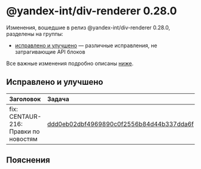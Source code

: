 # @yandex-int/div-renderer 0.28.0

<!-- ЧЕЛОВЕЧЕСКОЕ ВСТУПЛЕНИЕ -->

Изменения, вошедшие в релиз @yandex-int/div-renderer 0.28.0, разделены на группы:

* [исправлено и улучшено](#Исправлено-и-улучшено) — различные исправления, не затрагивающие API блоков

Все важные изменения подробно описаны [ниже](#Пояснения).

## Исправлено и улучшено

| Заголовок                            | Задача                                     | PR  |
| :----------------------------------- | :----------------------------------------- | :-- |
| fix: CENTAUR-216: Правки по новостям | [ddd0eb02dbf4969890c0f2556b84d44b337dda6f] | N/A |

## Пояснения

[ddd0eb02dbf4969890c0f2556b84d44b337dda6f]: https://a.yandex-team.ru/arc_vcs/commit/ddd0eb02dbf4969890c0f2556b84d44b337dda6f
